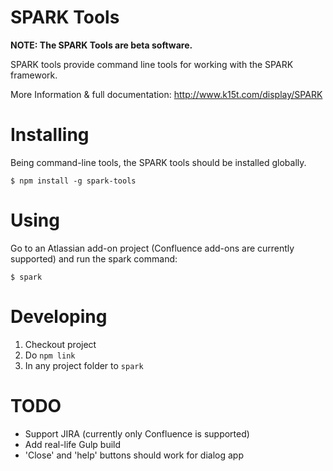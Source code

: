 # SPARK Tools

__NOTE: The SPARK Tools are beta software.__

SPARK tools provide command line tools for working with the SPARK framework.

More Information & full documentation: http://www.k15t.com/display/SPARK


# Installing

Being command-line tools, the SPARK tools should be installed globally.

```
$ npm install -g spark-tools 
```


# Using

Go to an Atlassian add-on project (Confluence add-ons are currently supported)
and run the spark command:

```
$ spark
```


# Developing

1. Checkout project
2. Do ```npm link```
3. In any project folder to ```spark```  


# TODO

* Support JIRA (currently only Confluence is supported)
* Add real-life Gulp build
* 'Close' and 'help' buttons should work for dialog app
